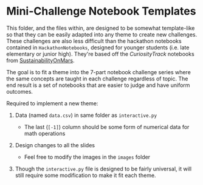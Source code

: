 # Mini-Challenge Notebook Templates

This folder, and the files within, are designed to be somewhat template-like so that they can be easily adapted into any theme to create new challenges. These challenges are also less difficult than the hackathon notebooks contained in `HackathonNotebooks`, designed for younger students (i.e. late elementary or junior high). They're based off the *CuriosityTrack* notebooks from [SustainabilityOnMars](https://github.com/callysto/hackathon/tree/master/SustainabilityOnMars/CuriosityTrack).

The goal is to fit a theme into the 7-part notebook challenge series where the same concepts are taught in each challenge regardless of topic. The end result is a set of notebooks that are easier to judge and have uniform outcomes.

Required to implement a new theme:

1. Data (named `data.csv`) in same folder as `interactive.py`
    - The last (`[-1]`) column should be some form of numerical data for math operations

1. Design changes to all the slides
    - Feel free to modify the images in the `images` folder

1. Though the `interactive.py` file is designed to be fairly universal, it will still require some modification to make it fit each theme.
